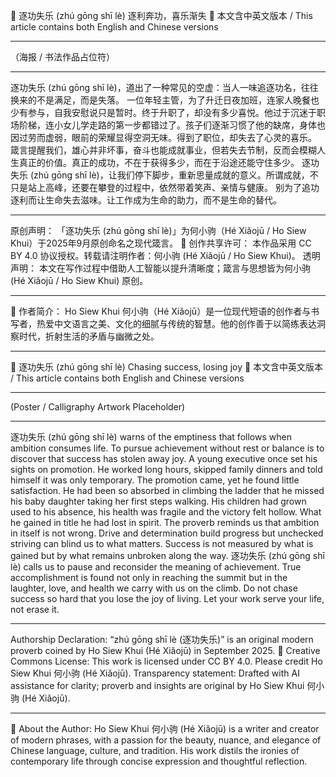 📜 逐功失乐 (zhú gōng shī lè)
逐利奔功，喜乐渐失
📜 本文含中英文版本 / This article contains both English and Chinese versions
________________________________________
（海报 / 书法作品占位符）
________________________________________
逐功失乐 (zhú gōng shī lè)，道出了一种常见的空虚：当人一味追逐功名，往往换来的不是满足，而是失落。
一位年轻主管，为了升迁日夜加班，连家人晚餐也少有参与，自我安慰说只是暂时。终于升职了，却没有多少喜悦。他过于沉迷于职场阶梯，连小女儿学走路的第一步都错过了。孩子们逐渐习惯了他的缺席，身体也因过劳而虚弱，眼前的荣耀显得空洞无味。得到了职位，却失去了心灵的喜乐。
箴言提醒我们，雄心并非坏事，奋斗也能成就事业，但若失去节制，反而会模糊人生真正的价值。真正的成功，不在于获得多少，而在于沿途还能守住多少。
逐功失乐 (zhú gōng shī lè)，让我们停下脚步，重新思量成就的意义。所谓成就，不只是站上高峰，还要在攀登的过程中，依然带着笑声、亲情与健康。
别为了追功逐利而让生命失去滋味。让工作成为生命的助力，而不是生命的替代。
________________________________________
原创声明：
「逐功失乐 (zhú gōng shī lè)」为何小驹（Hé Xiǎojū / Ho Siew Khui）于2025年9月原创命名之现代箴言。
🌿 创作共享许可：
本作品采用 CC BY 4.0 协议授权。转载请注明作者：何小驹 (Hé Xiǎojū / Ho Siew Khui)。
透明声明：
本文在写作过程中借助人工智能以提升清晰度；箴言与思想皆为何小驹 (Hé Xiǎojū / Ho Siew Khui) 原创。
________________________________________
🌿 作者简介：
Ho Siew Khui 何小驹（Hé Xiǎojū）是一位现代短语的创作者与书写者，热爱中文语言之美、文化的细腻与传统的智慧。他的创作善于以简练表达洞察时代，折射生活的矛盾与幽微之处。
________________________________________
📜 逐功失乐 (zhú gōng shī lè)
Chasing success, losing joy
📜 本文含中英文版本 / This article contains both English and Chinese versions
________________________________________
(Poster / Calligraphy Artwork Placeholder)
________________________________________
逐功失乐 (zhú gōng shī lè) warns of the emptiness that follows when ambition consumes life. To pursue achievement without rest or balance is to discover that success has stolen away joy.
A young executive once set his sights on promotion. He worked long hours, skipped family dinners and told himself it was only temporary. The promotion came, yet he found little satisfaction. He had been so absorbed in climbing the ladder that he missed his baby daughter taking her first steps walking. His children had grown used to his absence, his health was fragile and the victory felt hollow. What he gained in title he had lost in spirit.
The proverb reminds us that ambition in itself is not wrong. Drive and determination build progress but unchecked striving can blind us to what matters. Success is not measured by what is gained but by what remains unbroken along the way.
逐功失乐 (zhú gōng shī lè) calls us to pause and reconsider the meaning of achievement. True accomplishment is found not only in reaching the summit but in the laughter, love, and health we carry with us on the climb.
Do not chase success so hard that you lose the joy of living. Let your work serve your life, not erase it.
________________________________________
Authorship Declaration:
“zhú gōng shī lè (逐功失乐)” is an original modern proverb coined by Ho Siew Khui (Hé Xiǎojū) in September 2025.
🌿 Creative Commons License:
This work is licensed under CC BY 4.0. Please credit Ho Siew Khui 何小驹 (Hé Xiǎojū).
Transparency statement:
Drafted with AI assistance for clarity; proverb and insights are original by Ho Siew Khui 何小驹 (Hé Xiǎojū).
________________________________________
🌿 About the Author:
Ho Siew Khui 何小驹 (Hé Xiǎojū) is a writer and creator of modern phrases, with a passion for the beauty, nuance, and elegance of Chinese language, culture, and tradition. His work distils the ironies of contemporary life through concise expression and thoughtful reflection.


